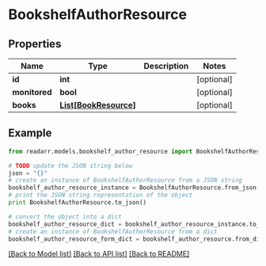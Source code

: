 # BookshelfAuthorResource


## Properties

Name | Type | Description | Notes
------------ | ------------- | ------------- | -------------
**id** | **int** |  | [optional] 
**monitored** | **bool** |  | [optional] 
**books** | [**List[BookResource]**](BookResource.md) |  | [optional] 

## Example

```python
from readarr.models.bookshelf_author_resource import BookshelfAuthorResource

# TODO update the JSON string below
json = "{}"
# create an instance of BookshelfAuthorResource from a JSON string
bookshelf_author_resource_instance = BookshelfAuthorResource.from_json(json)
# print the JSON string representation of the object
print BookshelfAuthorResource.to_json()

# convert the object into a dict
bookshelf_author_resource_dict = bookshelf_author_resource_instance.to_dict()
# create an instance of BookshelfAuthorResource from a dict
bookshelf_author_resource_form_dict = bookshelf_author_resource.from_dict(bookshelf_author_resource_dict)
```
[[Back to Model list]](../README.md#documentation-for-models) [[Back to API list]](../README.md#documentation-for-api-endpoints) [[Back to README]](../README.md)


